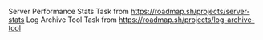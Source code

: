 Server Performance Stats Task from https://roadmap.sh/projects/server-stats
Log Archive Tool Task from https://roadmap.sh/projects/log-archive-tool